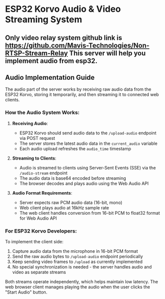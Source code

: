 # ESP32 Korvo Audio & Video Streaming System 

Only video relay system github link is https://github.com/Mavis-Technologies/Non-RTSP-Stream-Relay
This server will help you implement audio from esp32.
---


## Audio Implementation Guide

The audio part of the server works by receiving raw audio data from the ESP32 Korvo, storing it temporarily, and then streaming it to connected web clients.

### How the Audio System Works:

1. **Receiving Audio**:
   - ESP32 Korvo should send audio data to the `/upload-audio` endpoint via POST request
   - The server stores the latest audio data in the `current_audio` variable
   - Each audio upload refreshes the `audio_time` timestamp

2. **Streaming to Clients**:
   - Audio is streamed to clients using Server-Sent Events (SSE) via the `/audio-stream` endpoint
   - The audio data is base64 encoded before streaming
   - The browser decodes and plays audio using the Web Audio API

3. **Audio Format Requirements**:
   - Server expects raw PCM audio data (16-bit, mono)
   - Web client plays audio at 16kHz sample rate
   - The web client handles conversion from 16-bit PCM to float32 format for Web Audio API

### For ESP32 Korvo Developers:

To implement the client side:
1. Capture audio data from the microphone in 16-bit PCM format
2. Send the raw audio bytes to `/upload-audio` endpoint periodically
3. Keep sending video frames to `/upload` as currently implemented
4. No special synchronization is needed - the server handles audio and video as separate streams

Both streams operate independently, which helps maintain low latency. The web browser client manages playing the audio when the user clicks the "Start Audio" button.
